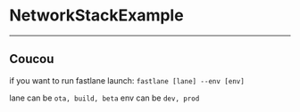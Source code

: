 # NetworkStackExample
--------------------------

## Coucou ##

if you want to run fastlane launch:
`fastlane [lane] --env [env]`

lane can be `ota, build, beta`
env can be `dev, prod`